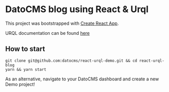 # DatoCMS blog using React & Urql

This project was bootstrapped with [Create React App](https://github.com/facebookincubator/create-react-app).

URQL documentation can be found [here](https://github.com/FormidableLabs/urql)

## How to start

```
git clone git@github.com:datocms/react-urql-demo.git && cd react-urql-blog
yarn && yarn start
```

As an alternative, navigate to your DatoCMS dashboard and create a new Demo project!
